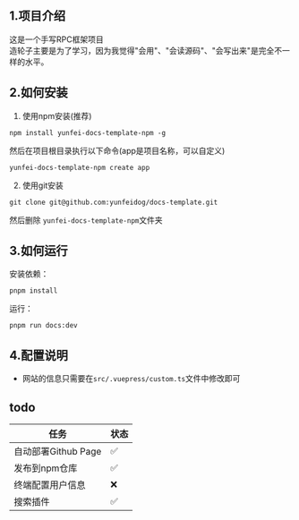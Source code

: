 ## 1.项目介绍
这是一个手写RPC框架项目  
造轮子主要是为了学习，因为我觉得"会用"、"会读源码"、"会写出来"是完全不一样的水平。
## 2.如何安装

1. 使用npm安装(推荐)

```shell
npm install yunfei-docs-template-npm -g
````

然后在项目根目录执行以下命令(app是项目名称，可以自定义)

```shell
yunfei-docs-template-npm create app
```

2. 使用git安装

```shell
git clone git@github.com:yunfeidog/docs-template.git
```

然后删除 `yunfei-docs-template-npm`文件夹

## 3.如何运行

安装依赖：

```shell
pnpm install
```

运行：

```shell
pnpm run docs:dev
```

## 4.配置说明

+ 网站的信息只需要在`src/.vuepress/custom.ts`文件中修改即可

## todo

| 任务              | 状态 |
|-----------------|----|
| 自动部署Github Page | ✅  |
| 发布到npm仓库        | ✅  |
| 终端配置用户信息        | ❌  |
| 搜索插件            | ✅  |


